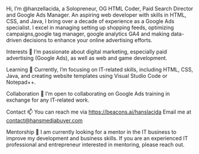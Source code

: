 Hi, I’m @hanzellacida, a Solopreneur, OG HTML Coder, Paid Search Director and Google Ads Manager.
An aspiring web developer with skills in HTML, CSS, and Java, I bring over a decade of experience as a Google Ads specialist. I excel in managing setting up shopping feeds, optimizing campaigns,google tag manager, google analytics GA4 and making data-driven decisions to enhance your online advertising efforts.

Interests
👀 I’m passionate about digital marketing, especially paid advertising (Google Ads), as well as web and game development.

Learning
🌱 Currently, I’m focusing on IT-related skills, including HTML, CSS, Java, and creating website templates using Visual Studio Code or Notepad++.

Collaboration
💞️ I’m open to collaborating on Google Ads training in exchange for any IT-related work.

Contact
📫 You can reach me via https://beacons.ai/hanslacida
Email me at contact@hansmediabuyer.com

Mentorship
👀 I am currently looking for a mentor in the IT business to improve my development and business skills. If you are an experienced IT professional and entrepreneur interested in mentoring, please reach out.
